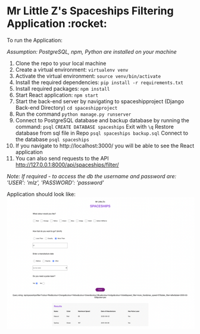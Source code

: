 <h1>Mr Little Z's Spaceships Filtering Application :rocket: </h1>

To run the Application:

*Assumption: PostgreSQL, npm, Python are installed on your machine*

1. Clone the repo to your local machine
2. Create a virtual environment: `virtualenv venv`
3. Activate the virtual environment: `source venv/bin/activate `
4. Install the required dependencies: `pip install -r requirements.txt`
5. Install required packages: `npm install`
6. Start React application: `npm start`
7. Start the back-end server by navigating to spaceshipproject (Django Back-end Directory) `cd spaceshipproject`
8. Run the command `python manage.py runserver`
9.  Connect to PostgreSQL database and backup database by running the command:
    `psql`
    `CREATE DATABASE spaceships`
    Exit with `\q`
    Restore database from sql file in Repo
    `psql spaceships backup.sql`
    Connect to the database `psql spaceships`
10.  If you navigate to http://localhost:3000/ you will be able to see the React application
11.  You can also send requests to the API http://127.0.0.1:8000/api/spaceships/filter/

*Note: If required - to access the db the username and password are:
        'USER': 'mlz',
        'PASSWORD': 'password'*

Application should look like:
![example_image](/images/app_example.png)